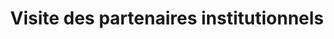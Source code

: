 ---
index: 800
type_of_section: "titre"
title: "Visite des partenaires institutionnels"
calendrier: avril 2019
image:
  file: "financeurs-titre.jpg"
  description: "Visite des partenaires institutionnels - 1"
  author: Pierre KESSLER
  author_link: 
---